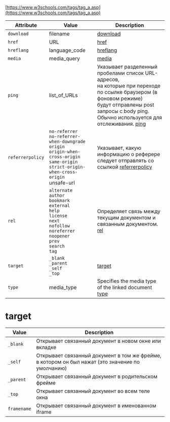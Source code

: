 [https://www.w3schools.com/tags/tag_a.asp](https://www.w3schools.com/tags/tag_a.asp)

| Attribute        | Value           | Description |
|------------------|-----------------|-------------|
| `download`       | filename        | [download](https://www.w3schools.com/tags/att_a_download.asp)  |
| `href`           | URL             | [href](https://www.w3schools.com/tags/att_a_href.asp)          |
| `hreflang`       | language_code   | [hreflang](https://www.w3schools.com/tags/att_a_hreflang.asp)  |
| `media`          | media_query     | [media](https://www.w3schools.com/tags/att_a_media.asp)        |
| `ping`           | list_of_URLs    | Указывает разделенный пробелами список URL-адресов,<br>на которые при переходе по ссылке браузером (в фоновом режиме)<br>будут отправлены post запросы с body ping.<br>Обычно используется для отслеживания. [ping](https://www.w3schools.com/tags/att_a_ping.asp) |
| `referrerpolicy` | `no-referrer`<br>`no-referrer-when-downgrade`<br>`origin`<br>`origin-when-cross-origin`<br>`same-origin`<br>`strict-origin-when-cross-origin`<br>unsafe-url | Указывает, какую информацию о реферере следует отправлять со ссылкой [referrerpolicy](https://www.w3schools.com/tags/att_a_referrepolicy.asp) |
| `rel`            | `alternate`<br>`author`<br>`bookmark`<br>`external`<br>`help`<br>`license`<br>`next`<br>`nofollow`<br>`noreferrer`<br>`noopener`<br>`prev`<br>`search`<br>`tag` | Определяет связь между текущим документом и связанным документом. [rel](https://www.w3schools.com/tags/att_a_rel.asp) |
| `target`         | `_blank`<br>`_parent`<br>`_self`<br>`_top` | [target](https://www.w3schools.com/tags/att_a_target.asp)           |
| `type`           | media_type      | Specifies the media type of the linked document [type](https://www.w3schools.com/tags/att_a_type.asp) |


# target

| Value       | Description                                                                                      |
|-------------|--------------------------------------------------------------------------------------------------|
| `_blank`    | Открывает связанный документ в новом окне или вкладке                                            |
| `_self`     | Открывает связанный документ в том же фрейме, в котором он был нажат (это значение по умолчанию) |
| `_parent`   | Открывает связанный документ в родительском фрейме                                               |
| `_top`      | Открывает связанный документ во всем теле окна                                                   |
| `framename` | Открывает связанный документ в именованном iframe                                                |
